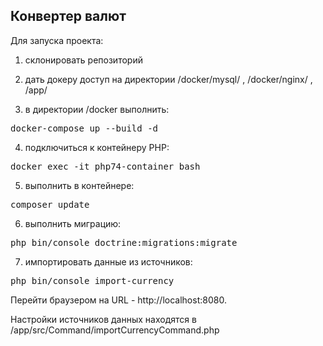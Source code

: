 <h2>Конвертер валют</h2>


Для запуска проекта:

1) склонировать репозиторий


2) дать докеру доступ на директории /docker/mysql/ , /docker/nginx/ , /app/


3) в директории /docker выполнить:
<pre>
docker-compose up --build -d
</pre>


4) подключиться к контейнеру PHP:
<pre>
docker exec -it php74-container bash
</pre>


5) выполнить в контейнере:
<pre>
composer update
</pre>


6) выполнить миграцию:
<pre>
php bin/console doctrine:migrations:migrate
</pre>


7) импортировать данные из источников:
<pre>
php bin/console import-currency
</pre>


Перейти браузером на URL - http://localhost:8080.

Настройки источников данных находятся в /app/src/Command/importCurrencyCommand.php